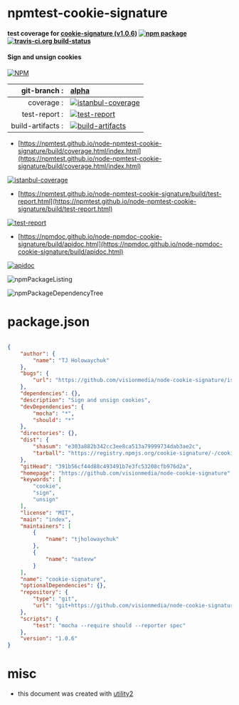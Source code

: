 # npmtest-cookie-signature

#### test coverage for  [cookie-signature (v1.0.6)](https://github.com/visionmedia/node-cookie-signature)  [![npm package](https://img.shields.io/npm/v/npmtest-cookie-signature.svg?style=flat-square)](https://www.npmjs.org/package/npmtest-cookie-signature) [![travis-ci.org build-status](https://api.travis-ci.org/npmtest/node-npmtest-cookie-signature.svg)](https://travis-ci.org/npmtest/node-npmtest-cookie-signature)

#### Sign and unsign cookies

[![NPM](https://nodei.co/npm/cookie-signature.png?downloads=true&downloadRank=true&stars=true)](https://www.npmjs.com/package/cookie-signature)

| git-branch : | [alpha](https://github.com/npmtest/node-npmtest-cookie-signature/tree/alpha)|
|--:|:--|
| coverage : | [![istanbul-coverage](https://npmtest.github.io/node-npmtest-cookie-signature/build/coverage.badge.svg)](https://npmtest.github.io/node-npmtest-cookie-signature/build/coverage.html/index.html)|
| test-report : | [![test-report](https://npmtest.github.io/node-npmtest-cookie-signature/build/test-report.badge.svg)](https://npmtest.github.io/node-npmtest-cookie-signature/build/test-report.html)|
| build-artifacts : | [![build-artifacts](https://npmtest.github.io/node-npmtest-cookie-signature/glyphicons_144_folder_open.png)](https://github.com/npmtest/node-npmtest-cookie-signature/tree/gh-pages/build)|

- [https://npmtest.github.io/node-npmtest-cookie-signature/build/coverage.html/index.html](https://npmtest.github.io/node-npmtest-cookie-signature/build/coverage.html/index.html)

[![istanbul-coverage](https://npmtest.github.io/node-npmtest-cookie-signature/build/screenCapture.buildCi.browser.%252Ftmp%252Fbuild%252Fcoverage.lib.html.png)](https://npmtest.github.io/node-npmtest-cookie-signature/build/coverage.html/index.html)

- [https://npmtest.github.io/node-npmtest-cookie-signature/build/test-report.html](https://npmtest.github.io/node-npmtest-cookie-signature/build/test-report.html)

[![test-report](https://npmtest.github.io/node-npmtest-cookie-signature/build/screenCapture.buildCi.browser.%252Ftmp%252Fbuild%252Ftest-report.html.png)](https://npmtest.github.io/node-npmtest-cookie-signature/build/test-report.html)

- [https://npmdoc.github.io/node-npmdoc-cookie-signature/build/apidoc.html](https://npmdoc.github.io/node-npmdoc-cookie-signature/build/apidoc.html)

[![apidoc](https://npmdoc.github.io/node-npmdoc-cookie-signature/build/screenCapture.buildCi.browser.%252Ftmp%252Fbuild%252Fapidoc.html.png)](https://npmdoc.github.io/node-npmdoc-cookie-signature/build/apidoc.html)

![npmPackageListing](https://npmtest.github.io/node-npmtest-cookie-signature/build/screenCapture.npmPackageListing.svg)

![npmPackageDependencyTree](https://npmtest.github.io/node-npmtest-cookie-signature/build/screenCapture.npmPackageDependencyTree.svg)



# package.json

```json

{
    "author": {
        "name": "TJ Holowaychuk"
    },
    "bugs": {
        "url": "https://github.com/visionmedia/node-cookie-signature/issues"
    },
    "dependencies": {},
    "description": "Sign and unsign cookies",
    "devDependencies": {
        "mocha": "*",
        "should": "*"
    },
    "directories": {},
    "dist": {
        "shasum": "e303a882b342cc3ee8ca513a79999734dab3ae2c",
        "tarball": "https://registry.npmjs.org/cookie-signature/-/cookie-signature-1.0.6.tgz"
    },
    "gitHead": "391b56cf44d88c493491b7e3fc53208cfb976d2a",
    "homepage": "https://github.com/visionmedia/node-cookie-signature",
    "keywords": [
        "cookie",
        "sign",
        "unsign"
    ],
    "license": "MIT",
    "main": "index",
    "maintainers": [
        {
            "name": "tjholowaychuk"
        },
        {
            "name": "natevw"
        }
    ],
    "name": "cookie-signature",
    "optionalDependencies": {},
    "repository": {
        "type": "git",
        "url": "git+https://github.com/visionmedia/node-cookie-signature.git"
    },
    "scripts": {
        "test": "mocha --require should --reporter spec"
    },
    "version": "1.0.6"
}
```



# misc
- this document was created with [utility2](https://github.com/kaizhu256/node-utility2)
